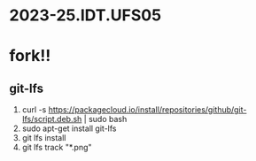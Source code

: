 # 2023-25.IDT.UFS05

# fork!!

## git-lfs

1. curl -s https://packagecloud.io/install/repositories/github/git-lfs/script.deb.sh | sudo bash
2. sudo apt-get install git-lfs
3. git lfs install
4. git lfs track "*.png"
